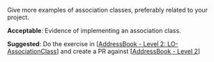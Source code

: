 <panel type="info" header="`W8.6a` Can explain the meaning of association classes :star::star::star:" expanded no-close>
  <include src="../../book/oopDesign/associations/associationClasses/full.md" />
  <panel header=":dart: Evidence" expanded>

Give more examples of association classes, preferably related to your project.

  </panel>
</panel>

<!-- ==================================================================================================== -->

<panel type="info" header="`W8.6b` Can implement association classes :star::star::star:" expanded no-close>
  <include src="../../book/oopImplementation/associationClasses/full.md" />
  <panel header=":dart: Evidence" expanded>

**Acceptable**: Evidence of implementing an association class. 

**Suggested**: Do the exercise in [[AddressBook - Level 2: LO-AssociationClass](https://github.com/nus-cs2103-AY1718S2/addressbook-level2/blob/master/doc/LearningOutcomes.md#use-association-classes-lo-associationclass)] and create a PR against [[AddressBook - Level 2](https://github.com/nus-cs2103-AY1718S2/addressbook-level2)]

  </panel>
</panel>
